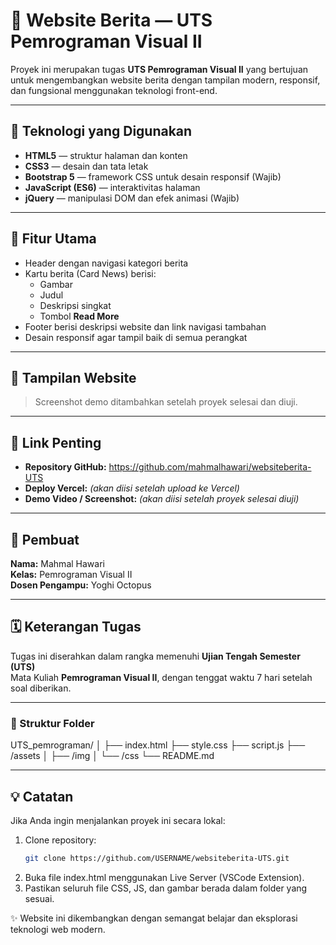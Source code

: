 # 📰 Website Berita — UTS Pemrograman Visual II

Proyek ini merupakan tugas **UTS Pemrograman Visual II** yang bertujuan untuk mengembangkan website berita dengan tampilan modern, responsif, dan fungsional menggunakan teknologi front-end.

---

## 🚀 Teknologi yang Digunakan
- **HTML5** — struktur halaman dan konten
- **CSS3** — desain dan tata letak
- **Bootstrap 5** — framework CSS untuk desain responsif (Wajib)
- **JavaScript (ES6)** — interaktivitas halaman
- **jQuery** — manipulasi DOM dan efek animasi (Wajib)

---

## 🧩 Fitur Utama
- Header dengan navigasi kategori berita  
- Kartu berita (Card News) berisi:
  - Gambar  
  - Judul  
  - Deskripsi singkat  
  - Tombol **Read More**
- Footer berisi deskripsi website dan link navigasi tambahan  
- Desain responsif agar tampil baik di semua perangkat

---

## 📸 Tampilan Website
> Screenshot demo ditambahkan setelah proyek selesai dan diuji.

---

## 🔗 Link Penting
- **Repository GitHub:** https://github.com/mahmalhawari/websiteberita-UTS
- **Deploy Vercel:** *(akan diisi setelah upload ke Vercel)*
- **Demo Video / Screenshot:** *(akan diisi setelah proyek selesai diuji)*

---

## 🧠 Pembuat
**Nama:** Mahmal Hawari  
**Kelas:** Pemrograman Visual II  
**Dosen Pengampu:** Yoghi Octopus

---

## 🗓️ Keterangan Tugas
Tugas ini diserahkan dalam rangka memenuhi **Ujian Tengah Semester (UTS)**  
Mata Kuliah **Pemrograman Visual II**, dengan tenggat waktu 7 hari setelah soal diberikan.

---

### 📂 Struktur Folder
UTS_pemrograman/
│
├── index.html
├── style.css
├── script.js
├── /assets
│ ├── /img
│ └── /css
└── README.md 

---

## 💡 Catatan
Jika Anda ingin menjalankan proyek ini secara lokal:
1. Clone repository:  
   ```bash
   git clone https://github.com/USERNAME/websiteberita-UTS.git
2. Buka file index.html menggunakan Live Server (VSCode Extension).
3. Pastikan seluruh file CSS, JS, dan gambar berada dalam folder yang sesuai.

✨ Website ini dikembangkan dengan semangat belajar dan eksplorasi teknologi web modern.


